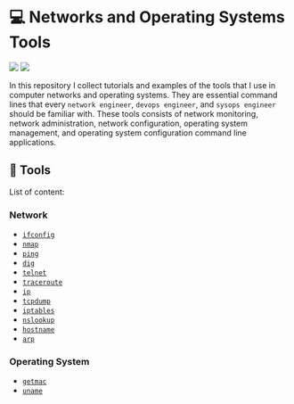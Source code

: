 # :computer: Networks and Operating Systems Tools

![](https://img.shields.io/badge/lang-shell-success)
![](https://img.shields.io/badge/concept-network-red)

In this repository I collect tutorials and examples of the tools that I use
in computer networks and operating systems.
They are essential command lines that every ```network engineer```, ```devops engineer```, and ```sysops engineer```
should be familiar with.
These tools consists of network monitoring, network administration, network configuration,
operating system management, and operating system configuration command line applications.

## 	:toolbox: Tools

List of content:

### Network

- [```ifconfig```](./ifconfig/README.md)
- [```nmap```](./nmap/README.md)
- [```ping```](./ping/README.md)
- [```dig```](./dig/README.md)
- [```telnet```](./telnet/README.md)
- [```traceroute```](./traceroute/README.md)
- [```ip```](./ip/README.md)
- [```tcpdump```](./tcpdump/README.md)
- [```iptables```](./iptables/README.md)
- [```nslookup```](./nslookup/README.md)
- [```hostname```](./hostname/README.md)
- [```arp```](./arp/README.md)

### Operating System

- [```getmac```](./getmac/README.md)
- [```uname```](./uname/README.md)
